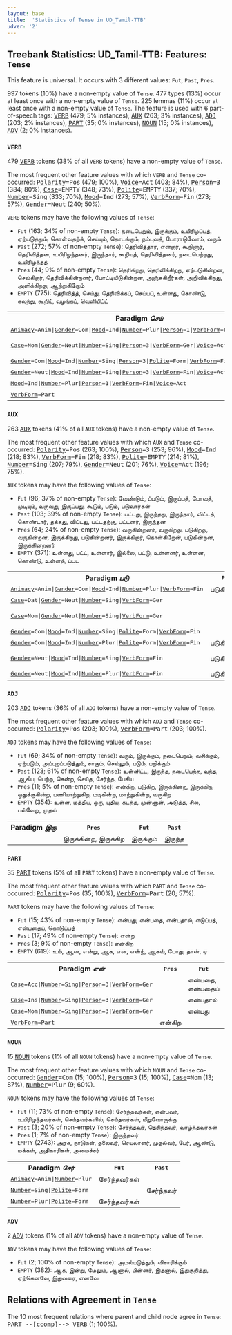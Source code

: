```yaml
---
layout: base
title:  'Statistics of Tense in UD_Tamil-TTB'
udver: '2'
---
```


## Treebank Statistics: UD_Tamil-TTB: Features: `Tense`

This feature is universal.
It occurs with 3 different values: `Fut`, `Past`, `Pres`.

997 tokens (10%) have a non-empty value of `Tense`.
477 types (13%) occur at least once with a non-empty value of `Tense`.
225 lemmas (11%) occur at least once with a non-empty value of `Tense`.
The feature is used with 6 part-of-speech tags: <tt><a href="ta_ttb-pos-VERB.html">VERB</a></tt> (479; 5% instances), <tt><a href="ta_ttb-pos-AUX.html">AUX</a></tt> (263; 3% instances), <tt><a href="ta_ttb-pos-ADJ.html">ADJ</a></tt> (203; 2% instances), <tt><a href="ta_ttb-pos-PART.html">PART</a></tt> (35; 0% instances), <tt><a href="ta_ttb-pos-NOUN.html">NOUN</a></tt> (15; 0% instances), <tt><a href="ta_ttb-pos-ADV.html">ADV</a></tt> (2; 0% instances).

### `VERB`

479 <tt><a href="ta_ttb-pos-VERB.html">VERB</a></tt> tokens (38% of all `VERB` tokens) have a non-empty value of `Tense`.

The most frequent other feature values with which `VERB` and `Tense` co-occurred: <tt><a href="ta_ttb-feat-Polarity.html">Polarity</a></tt><tt>=Pos</tt> (479; 100%), <tt><a href="ta_ttb-feat-Voice.html">Voice</a></tt><tt>=Act</tt> (403; 84%), <tt><a href="ta_ttb-feat-Person.html">Person</a></tt><tt>=3</tt> (384; 80%), <tt><a href="ta_ttb-feat-Case.html">Case</a></tt><tt>=EMPTY</tt> (348; 73%), <tt><a href="ta_ttb-feat-Polite.html">Polite</a></tt><tt>=EMPTY</tt> (337; 70%), <tt><a href="ta_ttb-feat-Number.html">Number</a></tt><tt>=Sing</tt> (333; 70%), <tt><a href="ta_ttb-feat-Mood.html">Mood</a></tt><tt>=Ind</tt> (273; 57%), <tt><a href="ta_ttb-feat-VerbForm.html">VerbForm</a></tt><tt>=Fin</tt> (273; 57%), <tt><a href="ta_ttb-feat-Gender.html">Gender</a></tt><tt>=Neut</tt> (240; 50%).

`VERB` tokens may have the following values of `Tense`:

* `Fut` (163; 34% of non-empty `Tense`): நடைபெறும், இருக்கும், உயிரிழப்பத், ஏற்படுத்தும், கொள்வதற்க், செய்யும், தொடங்கும், நம்புவத், போராடுவோம், வரும்
* `Past` (272; 57% of non-empty `Tense`): தெரிவித்தார், என்றார், கூறினார், தெரிவித்தன, உயிரிழந்தனர், இருந்தார், கூறியத், தெரிவித்தனர், நடைபெற்றது, உயிரிழந்தத்
* `Pres` (44; 9% of non-empty `Tense`): தெரிகிறது, தெரிவிக்கிறது, ஏற்படுகின்றன, செல்கிறார், தெரிவிக்கின்றனர், போட்டியிடுகின்றன, அஞ்சுகிறீர்கள், அறிவிக்கிறது, அளிக்கிறது, ஆற்றுகிறோம்
* `EMPTY` (775): தெரிவித்த், செய்து, தெரிவிக்கப், செய்யப், உள்ளது, கொண்டு, கலந்து, கூறிய், வழங்கப், வெளியிட்ட்

<table>
  <tr><th>Paradigm <i>செய்</i></th><th><tt>Pres</tt></th><th><tt>Fut</tt></th><th><tt>Past</tt></th></tr>
  <tr><td><tt><tt><a href="ta_ttb-feat-Animacy.html">Animacy</a></tt><tt>=Anim</tt>|<tt><a href="ta_ttb-feat-Gender.html">Gender</a></tt><tt>=Com</tt>|<tt><a href="ta_ttb-feat-Mood.html">Mood</a></tt><tt>=Ind</tt>|<tt><a href="ta_ttb-feat-Number.html">Number</a></tt><tt>=Plur</tt>|<tt><a href="ta_ttb-feat-Person.html">Person</a></tt><tt>=1</tt>|<tt><a href="ta_ttb-feat-VerbForm.html">VerbForm</a></tt><tt>=Fin</tt>|<tt><a href="ta_ttb-feat-Voice.html">Voice</a></tt><tt>=Act</tt></tt></td><td>செய்கிறோம்</td><td></td><td></td></tr>
  <tr><td><tt><tt><a href="ta_ttb-feat-Case.html">Case</a></tt><tt>=Nom</tt>|<tt><a href="ta_ttb-feat-Gender.html">Gender</a></tt><tt>=Neut</tt>|<tt><a href="ta_ttb-feat-Number.html">Number</a></tt><tt>=Sing</tt>|<tt><a href="ta_ttb-feat-Person.html">Person</a></tt><tt>=3</tt>|<tt><a href="ta_ttb-feat-VerbForm.html">VerbForm</a></tt><tt>=Ger</tt>|<tt><a href="ta_ttb-feat-Voice.html">Voice</a></tt><tt>=Act</tt></tt></td><td></td><td>செய்யப்படுவத்</td><td>செய்தத், செய்தது</td></tr>
  <tr><td><tt><tt><a href="ta_ttb-feat-Gender.html">Gender</a></tt><tt>=Com</tt>|<tt><a href="ta_ttb-feat-Mood.html">Mood</a></tt><tt>=Ind</tt>|<tt><a href="ta_ttb-feat-Number.html">Number</a></tt><tt>=Sing</tt>|<tt><a href="ta_ttb-feat-Person.html">Person</a></tt><tt>=3</tt>|<tt><a href="ta_ttb-feat-Polite.html">Polite</a></tt><tt>=Form</tt>|<tt><a href="ta_ttb-feat-VerbForm.html">VerbForm</a></tt><tt>=Fin</tt>|<tt><a href="ta_ttb-feat-Voice.html">Voice</a></tt><tt>=Act</tt></tt></td><td></td><td>செய்வார்</td><td></td></tr>
  <tr><td><tt><tt><a href="ta_ttb-feat-Gender.html">Gender</a></tt><tt>=Neut</tt>|<tt><a href="ta_ttb-feat-Mood.html">Mood</a></tt><tt>=Ind</tt>|<tt><a href="ta_ttb-feat-Number.html">Number</a></tt><tt>=Sing</tt>|<tt><a href="ta_ttb-feat-Person.html">Person</a></tt><tt>=3</tt>|<tt><a href="ta_ttb-feat-VerbForm.html">VerbForm</a></tt><tt>=Fin</tt>|<tt><a href="ta_ttb-feat-Voice.html">Voice</a></tt><tt>=Act</tt></tt></td><td></td><td>செய்யும்</td><td>செய்தது</td></tr>
  <tr><td><tt><tt><a href="ta_ttb-feat-Mood.html">Mood</a></tt><tt>=Ind</tt>|<tt><a href="ta_ttb-feat-Number.html">Number</a></tt><tt>=Plur</tt>|<tt><a href="ta_ttb-feat-Person.html">Person</a></tt><tt>=1</tt>|<tt><a href="ta_ttb-feat-VerbForm.html">VerbForm</a></tt><tt>=Fin</tt>|<tt><a href="ta_ttb-feat-Voice.html">Voice</a></tt><tt>=Act</tt></tt></td><td></td><td>செய்வோம்</td><td></td></tr>
  <tr><td><tt><tt><a href="ta_ttb-feat-VerbForm.html">VerbForm</a></tt><tt>=Part</tt></tt></td><td></td><td>செய்யும்</td><td></td></tr>
</table>

### `AUX`

263 <tt><a href="ta_ttb-pos-AUX.html">AUX</a></tt> tokens (41% of all `AUX` tokens) have a non-empty value of `Tense`.

The most frequent other feature values with which `AUX` and `Tense` co-occurred: <tt><a href="ta_ttb-feat-Polarity.html">Polarity</a></tt><tt>=Pos</tt> (263; 100%), <tt><a href="ta_ttb-feat-Person.html">Person</a></tt><tt>=3</tt> (253; 96%), <tt><a href="ta_ttb-feat-Mood.html">Mood</a></tt><tt>=Ind</tt> (218; 83%), <tt><a href="ta_ttb-feat-VerbForm.html">VerbForm</a></tt><tt>=Fin</tt> (218; 83%), <tt><a href="ta_ttb-feat-Polite.html">Polite</a></tt><tt>=EMPTY</tt> (214; 81%), <tt><a href="ta_ttb-feat-Number.html">Number</a></tt><tt>=Sing</tt> (207; 79%), <tt><a href="ta_ttb-feat-Gender.html">Gender</a></tt><tt>=Neut</tt> (201; 76%), <tt><a href="ta_ttb-feat-Voice.html">Voice</a></tt><tt>=Act</tt> (196; 75%).

`AUX` tokens may have the following values of `Tense`:

* `Fut` (96; 37% of non-empty `Tense`): வேண்டும், ப்படும், இருப்பத், போவத், முடியும், வருவது, இருப்பது, கூடும், படும், படுவார்கள்
* `Past` (103; 39% of non-empty `Tense`): பட்டது, இருந்தது, இருந்தார், விட்டத், கொண்டார், தக்கது, விட்டது, பட்டதற்கு, பட்டனர், இருந்தன
* `Pres` (64; 24% of non-empty `Tense`): வருகின்றனர், வருகிறது, படுகிறது, வருகின்றன, இருக்கிறது, படுகின்றனர், இருக்கிறார், கொள்கிறேன், படுகின்றன, இருக்கினறனர்
* `EMPTY` (371): உள்ளது, பட்ட், உள்ளார், இல்லை, பட்டு, உள்ளனர், உள்ளன, கொண்டு, உள்ளத், ப்பட

<table>
  <tr><th>Paradigm <i>படு</i></th><th><tt>Pres</tt></th><th><tt>Fut</tt></th><th><tt>Past</tt></th></tr>
  <tr><td><tt><tt><a href="ta_ttb-feat-Animacy.html">Animacy</a></tt><tt>=Anim</tt>|<tt><a href="ta_ttb-feat-Gender.html">Gender</a></tt><tt>=Com</tt>|<tt><a href="ta_ttb-feat-Mood.html">Mood</a></tt><tt>=Ind</tt>|<tt><a href="ta_ttb-feat-Number.html">Number</a></tt><tt>=Plur</tt>|<tt><a href="ta_ttb-feat-VerbForm.html">VerbForm</a></tt><tt>=Fin</tt></tt></td><td>படுகின்றனர்</td><td></td><td></td></tr>
  <tr><td><tt><tt><a href="ta_ttb-feat-Case.html">Case</a></tt><tt>=Dat</tt>|<tt><a href="ta_ttb-feat-Gender.html">Gender</a></tt><tt>=Neut</tt>|<tt><a href="ta_ttb-feat-Number.html">Number</a></tt><tt>=Sing</tt>|<tt><a href="ta_ttb-feat-VerbForm.html">VerbForm</a></tt><tt>=Ger</tt></tt></td><td></td><td></td><td>பட்டதற்கு</td></tr>
  <tr><td><tt><tt><a href="ta_ttb-feat-Case.html">Case</a></tt><tt>=Nom</tt>|<tt><a href="ta_ttb-feat-Gender.html">Gender</a></tt><tt>=Neut</tt>|<tt><a href="ta_ttb-feat-Number.html">Number</a></tt><tt>=Sing</tt>|<tt><a href="ta_ttb-feat-VerbForm.html">VerbForm</a></tt><tt>=Ger</tt></tt></td><td></td><td></td><td>பட்டது, பட்டத்</td></tr>
  <tr><td><tt><tt><a href="ta_ttb-feat-Gender.html">Gender</a></tt><tt>=Com</tt>|<tt><a href="ta_ttb-feat-Mood.html">Mood</a></tt><tt>=Ind</tt>|<tt><a href="ta_ttb-feat-Number.html">Number</a></tt><tt>=Sing</tt>|<tt><a href="ta_ttb-feat-Polite.html">Polite</a></tt><tt>=Form</tt>|<tt><a href="ta_ttb-feat-VerbForm.html">VerbForm</a></tt><tt>=Fin</tt></tt></td><td></td><td></td><td>பட்டார்</td></tr>
  <tr><td><tt><tt><a href="ta_ttb-feat-Gender.html">Gender</a></tt><tt>=Com</tt>|<tt><a href="ta_ttb-feat-Mood.html">Mood</a></tt><tt>=Ind</tt>|<tt><a href="ta_ttb-feat-Number.html">Number</a></tt><tt>=Plur</tt>|<tt><a href="ta_ttb-feat-Polite.html">Polite</a></tt><tt>=Form</tt>|<tt><a href="ta_ttb-feat-VerbForm.html">VerbForm</a></tt><tt>=Fin</tt></tt></td><td>படுகின்றனர்</td><td>படுவார்கள்</td><td>பட்டனர்</td></tr>
  <tr><td><tt><tt><a href="ta_ttb-feat-Gender.html">Gender</a></tt><tt>=Neut</tt>|<tt><a href="ta_ttb-feat-Mood.html">Mood</a></tt><tt>=Ind</tt>|<tt><a href="ta_ttb-feat-Number.html">Number</a></tt><tt>=Sing</tt>|<tt><a href="ta_ttb-feat-VerbForm.html">VerbForm</a></tt><tt>=Fin</tt></tt></td><td>படுகிறது</td><td>ப்படும், படும்</td><td>பட்டது</td></tr>
  <tr><td><tt><tt><a href="ta_ttb-feat-Gender.html">Gender</a></tt><tt>=Neut</tt>|<tt><a href="ta_ttb-feat-Mood.html">Mood</a></tt><tt>=Ind</tt>|<tt><a href="ta_ttb-feat-Number.html">Number</a></tt><tt>=Plur</tt>|<tt><a href="ta_ttb-feat-VerbForm.html">VerbForm</a></tt><tt>=Fin</tt></tt></td><td>படுகின்றன</td><td></td><td>பட்டன</td></tr>
</table>

### `ADJ`

203 <tt><a href="ta_ttb-pos-ADJ.html">ADJ</a></tt> tokens (36% of all `ADJ` tokens) have a non-empty value of `Tense`.

The most frequent other feature values with which `ADJ` and `Tense` co-occurred: <tt><a href="ta_ttb-feat-Polarity.html">Polarity</a></tt><tt>=Pos</tt> (203; 100%), <tt><a href="ta_ttb-feat-VerbForm.html">VerbForm</a></tt><tt>=Part</tt> (203; 100%).

`ADJ` tokens may have the following values of `Tense`:

* `Fut` (69; 34% of non-empty `Tense`): வரும், இருக்கும், நடைபெறும், வசிக்கும், ஏற்படும், அப்புறப்படுத்தும், சாகும், செல்லும், படும், பறிக்கும்
* `Past` (123; 61% of non-empty `Tense`): உள்ளிட்ட, இருந்த, நடைபெற்ற, வந்த, ஆகிய, பெற்ற, சென்ற, செய்த, சேர்ந்த, பேசிய
* `Pres` (11; 5% of non-empty `Tense`): என்கிற, படுகிற, இருக்கின்ற, இருக்கிற, ஒதுக்குகின்ற, பணியாற்றுகிற, மடிகின்ற, மாற்றுகின்ற, வருகிற
* `EMPTY` (354): உள்ள, மத்திய, ஒரு, புதிய, கடந்த, முன்னாள், அடுத்த, சில, பல்வேறு, முதல்

<table>
  <tr><th>Paradigm <i>இரு</i></th><th><tt>Pres</tt></th><th><tt>Fut</tt></th><th><tt>Past</tt></th></tr>
  <tr><td><tt></tt></td><td>இருக்கின்ற, இருக்கிற</td><td>இருக்கும்</td><td>இருந்த</td></tr>
</table>

### `PART`

35 <tt><a href="ta_ttb-pos-PART.html">PART</a></tt> tokens (5% of all `PART` tokens) have a non-empty value of `Tense`.

The most frequent other feature values with which `PART` and `Tense` co-occurred: <tt><a href="ta_ttb-feat-Polarity.html">Polarity</a></tt><tt>=Pos</tt> (35; 100%), <tt><a href="ta_ttb-feat-VerbForm.html">VerbForm</a></tt><tt>=Part</tt> (20; 57%).

`PART` tokens may have the following values of `Tense`:

* `Fut` (15; 43% of non-empty `Tense`): என்பது, என்பதை, என்பதால், எடுப்பத், என்பதைய், கொடுப்பத்
* `Past` (17; 49% of non-empty `Tense`): என்ற
* `Pres` (3; 9% of non-empty `Tense`): என்கிற
* `EMPTY` (619): உம், ஆன, என்று, ஆக, என, என்ற், ஆகவ், போது, தான், ஏ

<table>
  <tr><th>Paradigm <i>என்</i></th><th><tt>Pres</tt></th><th><tt>Fut</tt></th><th><tt>Past</tt></th></tr>
  <tr><td><tt><tt><a href="ta_ttb-feat-Case.html">Case</a></tt><tt>=Acc</tt>|<tt><a href="ta_ttb-feat-Number.html">Number</a></tt><tt>=Sing</tt>|<tt><a href="ta_ttb-feat-Person.html">Person</a></tt><tt>=3</tt>|<tt><a href="ta_ttb-feat-VerbForm.html">VerbForm</a></tt><tt>=Ger</tt></tt></td><td></td><td>என்பதை, என்பதைய்</td><td></td></tr>
  <tr><td><tt><tt><a href="ta_ttb-feat-Case.html">Case</a></tt><tt>=Ins</tt>|<tt><a href="ta_ttb-feat-Number.html">Number</a></tt><tt>=Sing</tt>|<tt><a href="ta_ttb-feat-Person.html">Person</a></tt><tt>=3</tt>|<tt><a href="ta_ttb-feat-VerbForm.html">VerbForm</a></tt><tt>=Ger</tt></tt></td><td></td><td>என்பதால்</td><td></td></tr>
  <tr><td><tt><tt><a href="ta_ttb-feat-Case.html">Case</a></tt><tt>=Nom</tt>|<tt><a href="ta_ttb-feat-Number.html">Number</a></tt><tt>=Sing</tt>|<tt><a href="ta_ttb-feat-Person.html">Person</a></tt><tt>=3</tt>|<tt><a href="ta_ttb-feat-VerbForm.html">VerbForm</a></tt><tt>=Ger</tt></tt></td><td></td><td>என்பது</td><td></td></tr>
  <tr><td><tt><tt><a href="ta_ttb-feat-VerbForm.html">VerbForm</a></tt><tt>=Part</tt></tt></td><td>என்கிற</td><td></td><td>என்ற</td></tr>
</table>

### `NOUN`

15 <tt><a href="ta_ttb-pos-NOUN.html">NOUN</a></tt> tokens (1% of all `NOUN` tokens) have a non-empty value of `Tense`.

The most frequent other feature values with which `NOUN` and `Tense` co-occurred: <tt><a href="ta_ttb-feat-Gender.html">Gender</a></tt><tt>=Com</tt> (15; 100%), <tt><a href="ta_ttb-feat-Person.html">Person</a></tt><tt>=3</tt> (15; 100%), <tt><a href="ta_ttb-feat-Case.html">Case</a></tt><tt>=Nom</tt> (13; 87%), <tt><a href="ta_ttb-feat-Number.html">Number</a></tt><tt>=Plur</tt> (9; 60%).

`NOUN` tokens may have the following values of `Tense`:

* `Fut` (11; 73% of non-empty `Tense`): சேர்ந்தவர்கள், என்பவர், உயிரிழந்தவர்கள், செய்தவர்களில், செய்தவர்கள், மீறுவோருக்கு
* `Past` (3; 20% of non-empty `Tense`): சேர்ந்தவர், தெரிந்தவர், வாழ்ந்தவர்கள்
* `Pres` (1; 7% of non-empty `Tense`): இருந்தவர்
* `EMPTY` (2743): அரசு, நாடுகள், தலைவர், செயலாளர், முதல்வர், பேர், ஆண்டு, மக்கள், அதிகாரிகள், அமைச்சர்

<table>
  <tr><th>Paradigm <i>சேர்</i></th><th><tt>Fut</tt></th><th><tt>Past</tt></th></tr>
  <tr><td><tt><tt><a href="ta_ttb-feat-Animacy.html">Animacy</a></tt><tt>=Anim</tt>|<tt><a href="ta_ttb-feat-Number.html">Number</a></tt><tt>=Plur</tt></tt></td><td>சேர்ந்தவர்கள்</td><td></td></tr>
  <tr><td><tt><tt><a href="ta_ttb-feat-Number.html">Number</a></tt><tt>=Sing</tt>|<tt><a href="ta_ttb-feat-Polite.html">Polite</a></tt><tt>=Form</tt></tt></td><td></td><td>சேர்ந்தவர்</td></tr>
  <tr><td><tt><tt><a href="ta_ttb-feat-Number.html">Number</a></tt><tt>=Plur</tt>|<tt><a href="ta_ttb-feat-Polite.html">Polite</a></tt><tt>=Form</tt></tt></td><td>சேர்ந்தவர்கள்</td><td></td></tr>
</table>

### `ADV`

2 <tt><a href="ta_ttb-pos-ADV.html">ADV</a></tt> tokens (1% of all `ADV` tokens) have a non-empty value of `Tense`.

`ADV` tokens may have the following values of `Tense`:

* `Fut` (2; 100% of non-empty `Tense`): அமல்படுத்தும், விசாரிக்கும்
* `EMPTY` (382): ஆக, இன்று, மேலும், ஆனால், பின்னர், இதனால், இதுகுறித்து, ஏற்கெனவே, இதுவரை, எனவே

## Relations with Agreement in `Tense`

The 10 most frequent relations where parent and child node agree in `Tense`:
<tt>PART --[<tt><a href="ta_ttb-dep-ccomp.html">ccomp</a></tt>]--> VERB</tt> (1; 100%).

